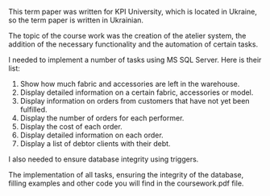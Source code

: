 This term paper was written for KPI University, which is located in Ukraine, so the term paper is written in Ukrainian.

The topic of the course work was the creation of the atelier system, the addition of the necessary functionality and the automation of certain tasks.

I needed to implement a number of tasks using MS SQL Server. Here is their list:
1. Show how much fabric and accessories are left in the warehouse.
2. Display detailed information on a certain fabric, accessories or model.
3. Display information on orders from customers that have not yet been fulfilled.
4. Display the number of orders for each performer.
5. Display the cost of each order.
6. Display detailed information on each order.
7. Display a list of debtor clients with their debt.

I also needed to ensure database integrity using triggers.

The implementation of all tasks, ensuring the integrity of the database, filling examples and other code you will find in the coursework.pdf file.
